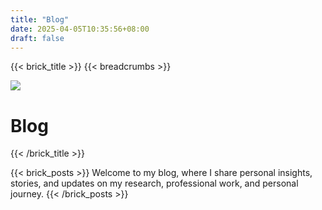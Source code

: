 ```yaml
---
title: "Blog"
date: 2025-04-05T10:35:56+08:00
draft: false
---
```



{{< brick_title >}}
{{< breadcrumbs >}}

![](/uploads/photos/blog-header.jpg)

# Blog

{{< /brick_title >}}


{{< brick_posts >}}
Welcome to my blog, where I share personal insights, stories, and updates on my research, professional work, and personal journey.
{{< /brick_posts >}}
